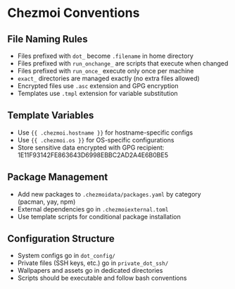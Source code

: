 # Chezmoi Conventions

## File Naming Rules

- Files prefixed with `dot_` become `.filename` in home directory
- Files prefixed with `run_onchange_` are scripts that execute when changed  
- Files prefixed with `run_once_` execute only once per machine
- `exact_` directories are managed exactly (no extra files allowed)
- Encrypted files use `.asc` extension and GPG encryption
- Templates use `.tmpl` extension for variable substitution

## Template Variables

- Use `{{ .chezmoi.hostname }}` for hostname-specific configs
- Use `{{ .chezmoi.os }}` for OS-specific configurations
- Store sensitive data encrypted with GPG recipient: 1E11F93142FE863643D6998EBBC2AD2A4E6B0BE5

## Package Management

- Add new packages to `.chezmoidata/packages.yaml` by category (pacman, yay, npm)
- External dependencies go in `.chezmoiexternal.toml`
- Use template scripts for conditional package installation

## Configuration Structure

- System configs go in `dot_config/`
- Private files (SSH keys, etc.) go in `private_dot_ssh/`
- Wallpapers and assets go in dedicated directories
- Scripts should be executable and follow bash conventions